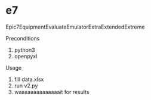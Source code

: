 # e7
Epic7EquipmentEvaluateEmulatorExtraExtendedExtreme

Preconditions
  1. python3
  2. openpyxl

Usage
  1. fill data.xlsx
  2. run v2.py
  3. waaaaaaaaaaaaaait for results
